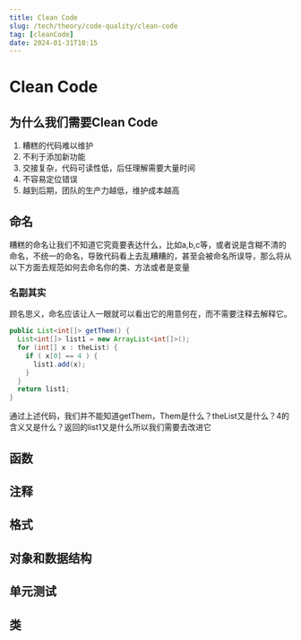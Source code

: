 ```yaml
---
title: Clean Code
slug: /tech/theory/code-quality/clean-code
tag: [cleanCode]
date: 2024-01-31T10:15
---
```

# Clean Code

## 为什么我们需要Clean Code

1. 糟糕的代码难以维护
2. 不利于添加新功能
3. 交接复杂，代码可读性低，后任理解需要大量时间
4. 不容易定位错误
5. 越到后期，团队的生产力越低，维护成本越高

## 命名

糟糕的命名让我们不知道它究竟要表达什么，比如a,b,c等，或者说是含糊不清的命名，不统一的命名，导致代码看上去乱糟糟的，甚至会被命名所误导，那么将从以下方面去规范如何去命名你的类、方法或者是变量

### 名副其实

顾名思义，命名应该让人一眼就可以看出它的用意何在，而不需要注释去解释它。

```java
public List<int[]> getThem() {
  List<int[]> list1 = new ArrayList<int[]>();
  for (int[] x : theList) {
    if ( x[0] == 4 ) {
      list1.add(x);
    }
  }
  return list1;
}
```

通过上述代码，我们并不能知道getThem，Them是什么？theList又是什么？4的含义又是什么？返回的list1又是什么所以我们需要去改进它



## 函数

## 注释

## 格式

## 对象和数据结构

## 单元测试

## 类

